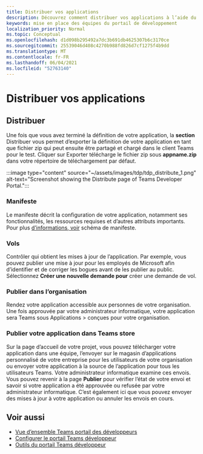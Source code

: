 ```yaml
---
title: Distribuer vos applications
description: Découvrez comment distribuer vos applications à l’aide du portail de développement pour Microsoft Teams.
keywords: mise en place des équipes du portail de développement
localization_priority: Normal
ms.topic: Conceptual
ms.openlocfilehash: d1d098b295492a7dc3b691db4625307b6c3170ce
ms.sourcegitcommit: 25539046d408c4270b988fd826d7cf1275f4b9dd
ms.translationtype: MT
ms.contentlocale: fr-FR
ms.lasthandoff: 06/04/2021
ms.locfileid: "52763140"
---
```

# <a name="distribute-your-apps"></a>Distribuer vos applications

## <a name="distribute"></a>Distribuer

Une fois que vous avez terminé la définition de votre application, la **section** Distribuer vous permet d’exporter la définition de votre application en tant que fichier zip qui peut ensuite être partagé et chargé dans le client Teams pour le test. Cliquer sur Exporter télécharge le fichier zip sous **appname.zip** dans votre répertoire de téléchargement par défaut.

:::image type="content" source="~/assets/images/tdp/tdp_distribute_1.png" alt-text="Screenshot showing the Distribute page of Teams Developer Portal.":::

### <a name="manifest"></a>Manifeste

Le manifeste décrit la configuration de votre application, notamment ses fonctionnalités, les ressources requises et d’autres attributs importants. Pour plus [d’informations, voir](~/resources/schema/manifest-schema.md) schéma de manifeste.

### <a name="flights"></a>Vols

Contrôler qui obtient les mises à jour de l’application. Par exemple, vous pouvez publier une mise à jour pour les employés de Microsoft afin d’identifier et de corriger les bogues avant de les publier au public. Sélectionnez **Créer une nouvelle demande pour** créer une demande de vol.

### <a name="publish-to-org"></a>Publier dans l’organisation

Rendez votre application accessible aux personnes de votre organisation. Une fois approuvée par votre administrateur informatique, votre application sera Teams sous Applications > conçues pour votre organisation.

### <a name="publish-your-app-to-teams-store"></a>Publier votre application dans Teams store

Sur la page d’accueil de votre projet, vous pouvez télécharger votre application dans une équipe, l’envoyer sur le magasin d’applications personnalisé de votre entreprise pour les utilisateurs de votre organisation ou envoyer votre application à la source de l’application pour tous les utilisateurs Teams. Votre administrateur informatique examine ces envois. Vous pouvez revenir à la page **Publier** pour vérifier l’état de votre envoi et savoir si votre application a été approuvée ou refusée par votre administrateur informatique. C’est également ici que vous pouvez envoyer des mises à jour à votre application ou annuler les envois en cours.

## <a name="see-also"></a>Voir aussi

* [Vue d’ensemble Teams portail des développeurs](~/concepts/build-and-test/teams-developer-portal.md)
* [Configurer le portail Teams développeur](~/concepts/tdp-configuration.md)
* [Outils du portail Teams développeur](~/concepts/tdp-tools.md)